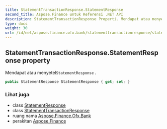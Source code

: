```yaml
---
title: StatementTransactionResponse.StatementResponse
second_title: Aspose.Finance untuk Referensi .NET API
description: StatementTransactionResponse Properti. Mendapat atau menyetelStatementResponse .
type: docs
weight: 30
url: /id/net/aspose.finance.ofx.bank/statementtransactionresponse/statementresponse/
---
```

## StatementTransactionResponse.StatementResponse property

Mendapat atau menyetel`StatementResponse` .

```csharp
public StatementResponse StatementResponse { get; set; }
```

### Lihat juga

* class [StatementResponse](../../statementresponse/)
* class [StatementTransactionResponse](../)
* ruang nama [Aspose.Finance.Ofx.Bank](../../statementtransactionresponse/)
* perakitan [Aspose.Finance](../../../)


